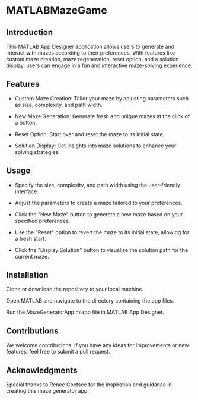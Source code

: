 # MATLABMazeGame

## Introduction
This MATLAB App Designer application allows users to generate and interact with mazes according to their preferences. With features like custom maze creation, maze regeneration, reset option, and a solution display, users can engage in a fun and interactive maze-solving experience.

## Features
* Custom Maze Creation: Tailor your maze by adjusting parameters such as size, complexity, and path width.

* New Maze Generation: Generate fresh and unique mazes at the click of a button.

* Reset Option: Start over and reset the maze to its initial state.

* Solution Display: Get insights into maze solutions to enhance your solving strategies.

## Usage
* Specify the size, complexity, and path width using the user-friendly interface.

* Adjust the parameters to create a maze tailored to your preferences.

* Click the "New Maze" button to generate a new maze based on your specified preferences.

* Use the "Reset" option to revert the maze to its initial state, allowing for a fresh start.

* Click the "Display Solution" button to visualize the solution path for the current maze.

## Installation
Clone or download the repository to your local machine.

Open MATLAB and navigate to the directory containing the app files.

Run the MazeGeneratorApp.mlapp file in MATLAB App Designer.

## Contributions
We welcome contributions! If you have any ideas for improvements or new features, feel free to submit a pull request.

## Acknowledgments
Special thanks to Renee Coetsee for the inspiration and guidance in creating this maze generator app.
